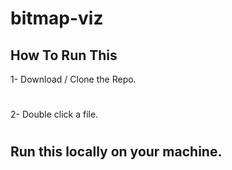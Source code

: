 # bitmap-viz
## How To Run This

1- Download / Clone the Repo. 
#
2- Double click a file. 
#
## Run this locally on your machine. 
